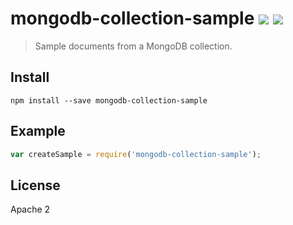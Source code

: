 # mongodb-collection-sample [![][npm_img]][npm_url] [![][travis_img]][travis_url]

> Sample documents from a MongoDB collection.

## Install

```
npm install --save mongodb-collection-sample
```

## Example

```javascript
var createSample = require('mongodb-collection-sample');
```

## License

Apache 2

[travis_img]: https://secure.travis-ci.org/mongodb-js/mongodb-collection-sample.svg?branch=master
[travis_url]: https://travis-ci.org/mongodb-js/mongodb-collection-sample
[npm_img]: https://img.shields.io/npm/v/mongodb-collection-sample.svg
[npm_url]: https://www.npmjs.org/package/mongodb-collection-sample
[gitter_img]: https://badges.gitter.im/Join%20Chat.svg
